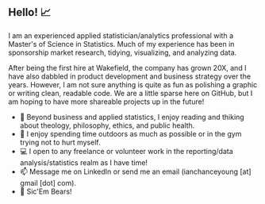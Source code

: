 ## Hello! 📈

I am an experienced applied statistician/analytics professional with a Master's of Science in Statistics. Much of my experience has been in sponsorship market research, tidying, visualizing, and analyzing data. 

After being the first hire at Wakefield, the company has grown 20X, and I have also dabbled in product development and business strategy over the years. However, I am not sure anything is quite as fun as polishing a graphic or writing clean, readable code. We are a little sparse here on GitHub, but I am hoping to have more shareable projects up in the future!

- 🔭 Beyond business and applied statistics, I enjoy reading and thiking about theology, philosophy, ethics, and public health.
- 🌲 I enjoy spending time outdoors as much as possible or in the gym trying not to hurt myself.
- 💻 I open to any freelance or volunteer work in the reporting/data analysis/statistics realm as I have time!
- 📫 Message me on LinkedIn or send me an email (ianchanceyoung [at] gmail [dot] com).
- 🐻 Sic'Em Bears!
